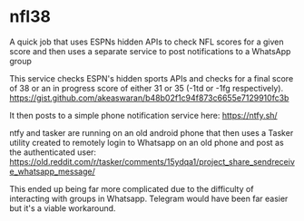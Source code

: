 # nfl38
A quick job that uses ESPNs hidden APIs to check NFL scores for a given score and then uses a separate service to post notifications to a WhatsApp group

This service checks ESPN's hidden sports APIs and checks for a final score of 38 or an in progress score of either 31 or 35 (-1td or -1fg respectively). 
https://gist.github.com/akeaswaran/b48b02f1c94f873c6655e7129910fc3b


It then posts to a simple phone notification service here: https://ntfy.sh/

ntfy and tasker are running on an old android phone that then uses a Tasker utility created to remotely login to Whatsapp on an old phone and post as the authenticated user:
https://old.reddit.com/r/tasker/comments/15ydqa1/project_share_sendreceive_whatsapp_message/

This ended up being far more complicated due to the difficulty of interacting with groups in Whatsapp. Telegram would have been far easier but it's a viable workaround.
